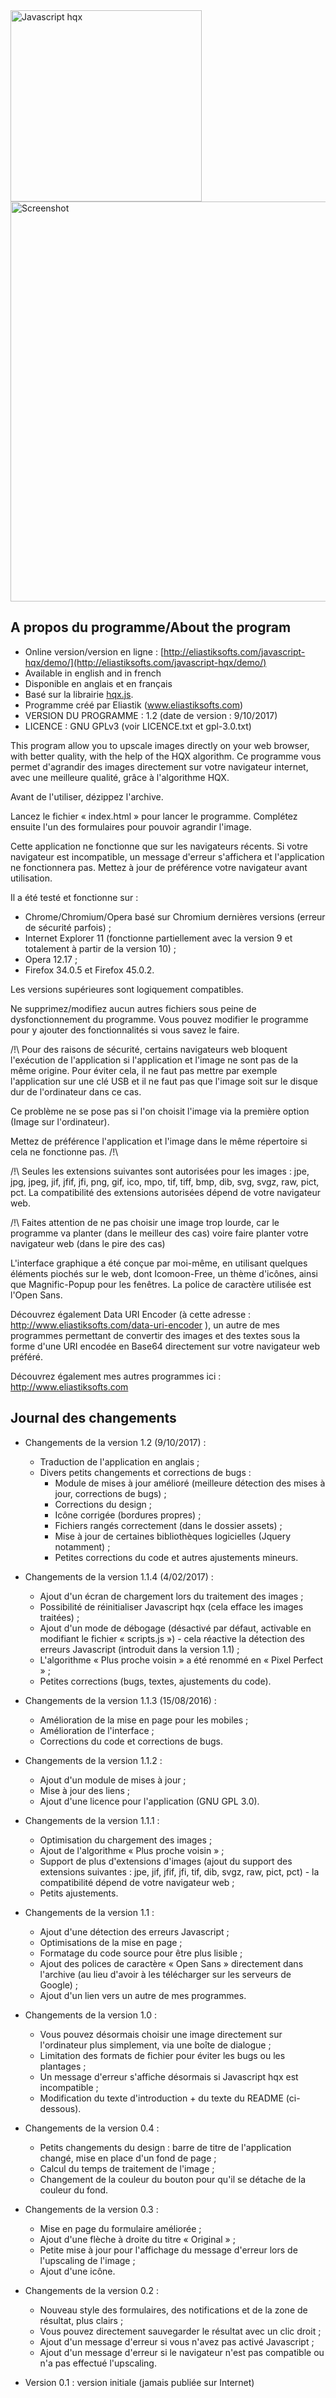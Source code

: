 <!-- Javascript HQX README file -->
<img src="https://raw.githubusercontent.com/Eliastik/hacklol-modifier/master/favicon.ico" width="306" alt="Javascript hqx" />
<img src="https://raw.githubusercontent.com/Eliastik/hacklol-modifier/master/screenshot.png" width="640" alt="Screenshot" />

## A propos du programme/About the program

* Online version/version en ligne : [http://eliastiksofts.com/javascript-hqx/demo/](http://eliastiksofts.com/javascript-hqx/demo/)
* Available in english and in french
* Disponible en anglais et en français
* Basé sur la librairie [hqx.js](https://github.com/phoboslab/js-hqx).
* Programme créé par Eliastik (www.eliastiksofts.com)
* VERSION DU PROGRAMME : 1.2 (date de version : 9/10/2017)
* LICENCE : GNU GPLv3 (voir LICENCE.txt et gpl-3.0.txt)

This program allow you to upscale images directly on your web browser, with better quality, with the help of the HQX algorithm.
Ce programme vous permet d'agrandir des images directement sur votre navigateur internet, avec une meilleure qualité, grâce à l'algorithme HQX.

Avant de l'utiliser, dézippez l'archive.

Lancez le fichier « index.html » pour lancer le programme. Complétez ensuite l'un des formulaires pour pouvoir agrandir l'image.

Cette application ne fonctionne que sur les navigateurs récents. Si votre navigateur est incompatible, un message d'erreur s'affichera et l'application ne fonctionnera pas. Mettez à jour de préférence votre navigateur avant utilisation.

Il a été testé et fonctionne sur :
* Chrome/Chromium/Opera basé sur Chromium dernières versions (erreur de sécurité parfois) ;
* Internet Explorer 11 (fonctionne partiellement avec la version 9 et totalement à partir de la version 10) ;
* Opera 12.17 ;
* Firefox 34.0.5 et Firefox 45.0.2.

Les versions supérieures sont logiquement compatibles.

Ne supprimez/modifiez aucun autres fichiers sous peine de dysfonctionnement du programme. Vous pouvez modifier le programme pour y ajouter des fonctionnalités si vous savez le faire.

/!\ Pour des raisons de sécurité, certains navigateurs web bloquent l'exécution de l'application si l'application et l'image ne sont pas de la même origine. Pour éviter cela, il ne faut pas mettre par exemple l'application sur une clé USB et il ne faut pas que l'image soit sur le disque dur de l'ordinateur dans ce cas.

Ce problème ne se pose pas si l'on choisit l'image via la première option (Image sur l'ordinateur).

Mettez de préférence l'application et l'image dans le même répertoire si cela ne fonctionne pas. /!\

/!\ Seules les extensions suivantes sont autorisées pour les images : jpe, jpg, jpeg, jif, jfif, jfi, png, gif, ico, mpo, tif, tiff, bmp, dib, svg, svgz, raw, pict, pct. La compatibilité des extensions autorisées dépend de votre navigateur web.

/!\ Faites attention de ne pas choisir une image trop lourde, car le programme va planter (dans le meilleur des cas) voire faire planter votre navigateur web (dans le pire des cas)

L'interface graphique a été conçue par moi-même, en utilisant quelques éléments piochés sur le web, dont Icomoon-Free, un thème d'icônes, ainsi que Magnific-Popup pour les fenêtres. La police de caractère utilisée est l'Open Sans.

Découvrez également Data URI Encoder (à cette adresse : http://www.eliastiksofts.com/data-uri-encoder ), un autre de mes programmes permettant de convertir des images et des textes sous la forme d'une URI encodée en Base64 directement sur votre navigateur web préféré.

Découvrez également mes autres programmes ici : http://www.eliastiksofts.com

## Journal des changements

* Changements de la version 1.2 (9/10/2017) :
    
    - Traduction de l'application en anglais ;
    - Divers petits changements et corrections de bugs :
        - Module de mises à jour amélioré (meilleure détection des mises à jour, corrections de bugs) ;
        - Corrections du design ;
        - Icône corrigée (bordures propres) ;
        - Fichiers rangés correctement (dans le dossier assets) ;
        - Mise à jour de certaines bibliothèques logicielles (Jquery notamment) ;
        - Petites corrections du code et autres ajustements mineurs.

* Changements de la version 1.1.4 (4/02/2017) :

    - Ajout d'un écran de chargement lors du traitement des images ;
    - Possibilité de réinitialiser Javascript hqx (cela efface les images traitées) ;
    - Ajout d'un mode de débogage (désactivé par défaut, activable en modifiant le fichier « scripts.js ») - cela réactive la détection des erreurs Javascript (introduit dans la version 1.1) ;
    - L'algorithme « Plus proche voisin » a été renommé en « Pixel Perfect » ;
    - Petites corrections (bugs, textes, ajustements du code).

* Changements de la version 1.1.3 (15/08/2016) :

    - Amélioration de la mise en page pour les mobiles ;
    - Amélioration de l'interface ;
    - Corrections du code et corrections de bugs.

* Changements de la version 1.1.2 :

    - Ajout d'un module de mises à jour ;
    - Mise à jour des liens ;
    - Ajout d'une licence pour l'application (GNU GPL 3.0).

* Changements de la version 1.1.1 :

    - Optimisation du chargement des images ;
    - Ajout de l'algorithme « Plus proche voisin » ;
    - Support de plus d'extensions d'images (ajout du support des extensions suivantes : jpe, jif, jfif, jfi, tif, dib, svgz, raw, pict, pct) - la compatibilité dépend de votre navigateur web ;
    - Petits ajustements.

* Changements de la version 1.1 :

    - Ajout d'une détection des erreurs Javascript ;
    - Optimisations de la mise en page ;
    - Formatage du code source pour être plus lisible ;
    - Ajout des polices de caractère « Open Sans » directement dans l'archive (au lieu d'avoir à les télécharger sur les serveurs de Google) ;
    - Ajout d'un lien vers un autre de mes programmes.

* Changements de la version 1.0 :

    - Vous pouvez désormais choisir une image directement sur l'ordinateur plus simplement, via une boîte de dialogue ;
    - Limitation des formats de fichier pour éviter les bugs ou les plantages ;
    - Un message d'erreur s'affiche désormais si Javascript hqx est incompatible ;
    - Modification du texte d'introduction + du texte du README (ci-dessous).

* Changements de la version 0.4 :

    - Petits changements du design : barre de titre de l'application changé, mise en place d'un fond de page ;
    - Calcul du temps de traitement de l'image ;
    - Changement de la couleur du bouton pour qu'il se détache de la couleur du fond.

* Changements de la version 0.3 :

    - Mise en page du formulaire améliorée ;
    - Ajout d'une flèche à droite du titre « Original » ;
    - Petite mise à jour pour l'affichage du message d'erreur lors de l'upscaling de l'image ;
    - Ajout d'une icône.

* Changements de la version 0.2 :

    - Nouveau style des formulaires, des notifications et de la zone de résultat, plus clairs ;
    - Vous pouvez directement sauvegarder le résultat avec un clic droit ;
    - Ajout d'un message d'erreur si vous n'avez pas activé Javascript ;
    - Ajout d'un message d'erreur si le navigateur n'est pas compatible ou n'a pas effectué l'upscaling.
    
* Version 0.1 : version initiale (jamais publiée sur Internet)
